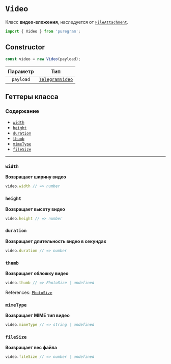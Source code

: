 # `Video`

Класс **видео-вложения**, наследуется от [`FileAttachment`](file-attachment.md).

```ts
import { Video } from 'puregram';
```

## Constructor

```ts
const video = new Video(payload);
```

| Параметр  |                             Тип                             |
| :-------: | :---------------------------------------------------------: |
| `payload` | [`TelegramVideo`](https://core.telegram.org/bots/api#video) |

## Геттеры класса

### Содержание

* [`width`](#width)
* [`height`](#height)
* [`duration`](#duration)
* [`thumb`](#thumb)
* [`mimeType`](#mimetype)
* [`fileSize`](#filesize)

---

### `width`

**Возвращает ширину видео**

```ts
video.width // => number
```

### `height`

**Возвращает высоту видео**

```ts
video.height // => number
```

### `duration`

**Возвращает длительность видео в секундах**

```ts
video.duration // => number
```

### `thumb`

**Возвращает обложку видео**

```ts
video.thumb // => PhotoSize | undefined
```

References: [`PhotoSize`](../structures/photo-size.md)

### `mimeType`

**Возвращает MIME тип видео**

```ts
video.mimeType // => string | undefined
```

### `fileSize`

**Возвращает вес файла**

```ts
video.fileSize // => number | undefined
```
